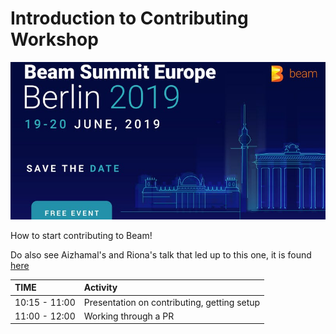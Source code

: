 # Introduction to Contributing Workshop

![Alt text](images/beamberlinbanner.jpg)

How to start contributing to Beam!  

Do also see Aizhamal's and Riona's talk that led up to this one, it is found [here](link-to-video-once-available)

| TIME | Activity |
| :--- | :--- |
| 10:15 - 11:00 | Presentation on contributing, getting setup |
| 11:00 - 12:00 | Working through a PR |
